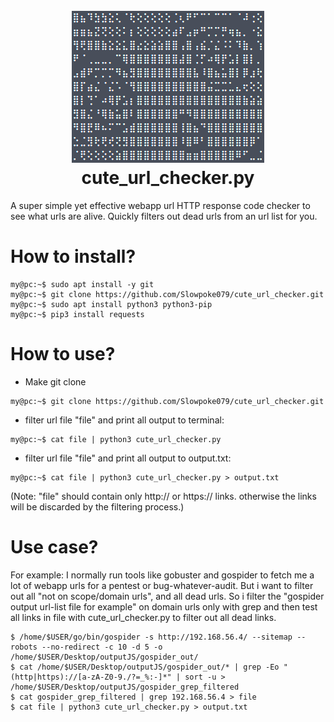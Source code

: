 <h1 align="center">
  <br>
  <a href=""><img src="https://github.com/Slowpoke079/cute_url_checker/blob/master/image.PNG" alt="" width="308px;"></a>
  <br>
  cute_url_checker.py
  <br>
</h1>
A super simple yet effective webapp url HTTP response code checker to see what urls are alive. Quickly filters out dead urls from an url list for you.

# How to install?

```console
my@pc:~$ sudo apt install -y git
my@pc:~$ git clone https://github.com/Slowpoke079/cute_url_checker.git
my@pc:~$ sudo apt install python3 python3-pip
my@pc:~$ pip3 install requests
```

# How to use?
- Make git clone
```console
my@pc:~$ git clone https://github.com/Slowpoke079/cute_url_checker.git
```

- filter url file "file" and print all output to terminal:
```console
my@pc:~$ cat file | python3 cute_url_checker.py
```

- filter url file "file" and print all output to output.txt:
```console
my@pc:~$ cat file | python3 cute_url_checker.py > output.txt
```

(Note: "file" should contain only http:// or https:// links. otherwise the links will be discarded by the filtering process.)

# Use case?
For example: I normally run tools like gobuster and gospider to fetch me a lot of webapp urls for a pentest or bug-whatever-audit. But i want to filter out all "not on scope/domain urls", and all dead urls.
So i filter the "gospider output url-list file for example" on domain urls only with grep and then test all links in file with cute_url_checker.py to filter out all dead links.
```console
$ /home/$USER/go/bin/gospider -s http://192.168.56.4/ --sitemap --robots --no-redirect -c 10 -d 5 -o /home/$USER/Desktop/outputJS/gospider_out/
$ cat /home/$USER/Desktop/outputJS/gospider_out/* | grep -Eo "(http|https)://[a-zA-Z0-9./?=_%:-]*" | sort -u > /home/$USER/Desktop/outputJS/gospider_grep_filtered
$ cat gospider_grep_filtered | grep 192.168.56.4 > file
$ cat file | python3 cute_url_checker.py > output.txt
```
